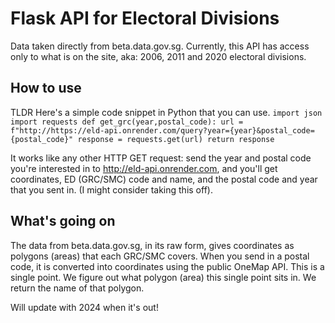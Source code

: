 # Flask API for Electoral Divisions
Data taken directly from beta.data.gov.sg. Currently, this API has access only to what is on the site, aka: 2006, 2011 and 2020 electoral divisions.

## How to use
TLDR Here's a simple code snippet in Python that you can use.
`import json
import requests
def get_grc(year,postal_code):
    url = f"http://https://eld-api.onrender.com/query?year={year}&postal_code={postal_code}"
    response = requests.get(url)
    return response`

It works like any other HTTP GET request: send the year and postal code you're interested in to http://eld-api.onrender.com, and you'll get coordinates, ED (GRC/SMC) code and name, and the postal code and year that you sent in. (I might consider taking this off).

## What's going on 
The data from beta.data.gov.sg, in its raw form, gives coordinates as polygons (areas) that each GRC/SMC covers.
When you send in a postal code, it is converted into coordinates using the public OneMap API.
This is a single point. We figure out what polygon (area) this single point sits in.
We return the name of that polygon.

Will update with 2024 when it's out!
